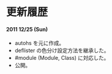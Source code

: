 # 更新履歴
#### 2011 12/25 (Sun)
* autohs を元に作成。
* deflister の色分け設定方法を継承した。
* #module (Module, Class) に対応した。
* 公開。
